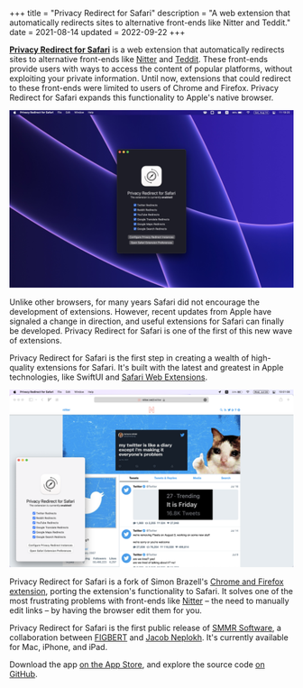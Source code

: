 +++
title = "Privacy Redirect for Safari"
description = "A web extension that automatically redirects sites to alternative front-ends like Nitter and Teddit."
date = 2021-08-14
updated = 2022-09-22
+++

[**Privacy Redirect for Safari**] is a web extension that automatically
redirects sites to alternative front-ends like [Nitter] and [Teddit].
These front-ends provide users with ways to access the content of
popular platforms, without exploiting your private information. Until
now, extensions that could redirect to these front-ends were limited to
users of Chrome and Firefox. Privacy Redirect for Safari expands this
functionality to Apple's native browser.

![Privacy Redirect for Safari running on MacOS Monterey][native-app]

Unlike other browsers, for many years Safari did not encourage the
development of extensions. However, recent updates from Apple have
signaled a change in direction, and useful extensions for Safari can
finally be developed. Privacy Redirect for Safari is one of the first of
this new wave of extensions.

Privacy Redirect for Safari is the first step in creating a wealth of
high-quality extensions for Safari. It's built with the latest and
greatest in Apple technologies, like SwiftUI and [Safari Web
Extensions].

![Privacy Redirect for Safari next to a Safari window open to Nitter][twitter]

Privacy Redirect for Safari is a fork of Simon Brazell's [Chrome and
Firefox extension], porting the extension's functionality to Safari.
It solves one of the most frustrating problems with front-ends like
[Nitter] – the need to manually edit links – by having the browser
edit them for you.

Privacy Redirect for Safari is the first public release of [SMMR
Software], a collaboration between [FIGBERT] and [Jacob Neplokh]. It's
currently available for Mac, iPhone, and iPad.

Download the app [on the App Store], and explore the source
code [on GitHub][**Privacy Redirect for Safari**].

[**Privacy Redirect for Safari**]: https://github.com/smmr-software/privacy-redirect-safari/
[Nitter]: https://github.com/zedeus/nitter
[Teddit]: https://codeberg.org/teddit/teddit
[native-app]: macos.jpg
[Safari Web Extensions]: https://developer.apple.com/documentation/safariservices/safari_web_extensions
[twitter]: twitter.jpg
[Chrome and Firefox extension]: https://github.com/SimonBrazell/privacy-redirect
[SMMR Software]: https://smmr.software/
[FIGBERT]: /
[Jacob Neplokh]: https://jacobneplokh.com/
[on the App Store]: https://apps.apple.com/us/app/privacy-redirect/id1578144015
